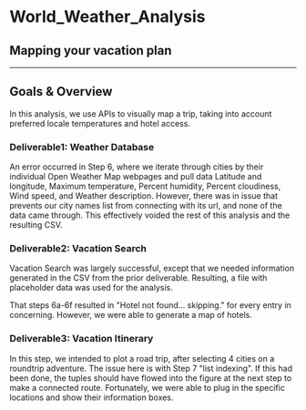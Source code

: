 # World_Weather_Analysis
Mapping your vacation plan
---
---

## Goals & Overview
In this analysis, we use APIs to visually map a trip, taking into account preferred locale temperatures and hotel access.

### Deliverable1: Weather Database
An error occurred in Step 6, where we iterate through cities by their individual Open Weather Map webpages and pull data Latitude and longitude, Maximum temperature, Percent humidity, Percent cloudiness, Wind speed, and Weather description. However, there was in issue that prevents our city names list from connecting with its url, and none of the data came through. This effectively voided the rest of this analysis and the resulting CSV. 

### Deliverable2: Vacation Search
Vacation Search was largely successful, except that we needed information generated in the CSV from the prior deliverable. Resulting, a file with placeholder data was used for the analysis. 

That steps 6a-6f resulted in "Hotel not found... skipping." for every entry in concerning. However, we were able to generate a map of hotels.

### Deliverable3: Vacation Itinerary
In this step, we intended to plot a road trip, after selecting 4 cities on a roundtrip adventure. 
The issue here is with Step 7 "list indexing". If this had been done, the tuples should have flowed into the figure at the next step to make a connected route. Fortunately, we were able to plug in the specific locations and show their information boxes. 
